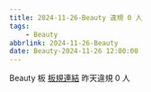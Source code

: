 ```yaml
---
title: 2024-11-26-Beauty 違規 0 人
tags:
    - Beauty
abbrlink: 2024-11-26-Beauty
date: Beauty-2024-11-26 12:00:00
---
```

Beauty 板 [板規連結](https://www.ptt.cc/bbs/Beauty/M.1630069980.A.84B.html)
昨天違規 0 人
